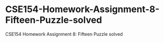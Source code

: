 # CSE154-Homework-Assignment-8-Fifteen-Puzzle-solved
CSE154 Homework Assignment 8: Fifteen Puzzle solved
